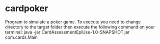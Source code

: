 # cardpoker
Program to simulate a poker game. To execute you need to change directory to the target folder then execute the following command on your terminal:  java -jar CardAssessmentEpiUse-1.0-SNAPSHOT.jar com.cards.Main
